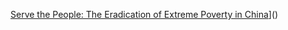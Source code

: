 [Serve the People: The Eradication of Extreme Poverty in China](https://thetricontinental.org/studies-1-socialist-construction/)]()